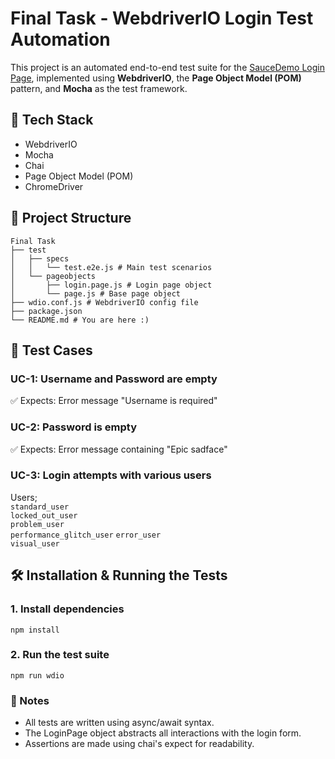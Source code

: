 # Final Task - WebdriverIO Login Test Automation

This project is an automated end-to-end test suite for the [SauceDemo Login Page](https://www.saucedemo.com/), implemented using **WebdriverIO**, the **Page Object Model (POM)** pattern, and **Mocha** as the test framework.

## 🚀 Tech Stack

- WebdriverIO
- Mocha
- Chai
- Page Object Model (POM)
- ChromeDriver

## 📂 Project Structure
```
Final Task
├── test
│   ├── specs
│   │   └── test.e2e.js # Main test scenarios
│   └── pageobjects
│       ├── login.page.js # Login page object
│       └── page.js # Base page object
├── wdio.conf.js # WebdriverIO config file
├── package.json
└── README.md # You are here :)
```

## 🧪 Test Cases

### UC-1: Username and Password are empty  
✅ Expects: Error message "Username is required"

### UC-2: Password is empty  
✅ Expects: Error message containing "Epic sadface"

### UC-3: Login attempts with various users

 Users;                
 `standard_user`           
 `locked_out_user`         
 `problem_user`            
 `performance_glitch_user` 
 `error_user`              
 `visual_user`             

## 🛠️ Installation & Running the Tests

### 1. Install dependencies

```npm install```


### 2. Run the test suite

```npm run wdio```


### 📌 Notes

  - All tests are written using async/await syntax.
  - The LoginPage object abstracts all interactions with the login form.
  - Assertions are made using chai's expect for readability.
